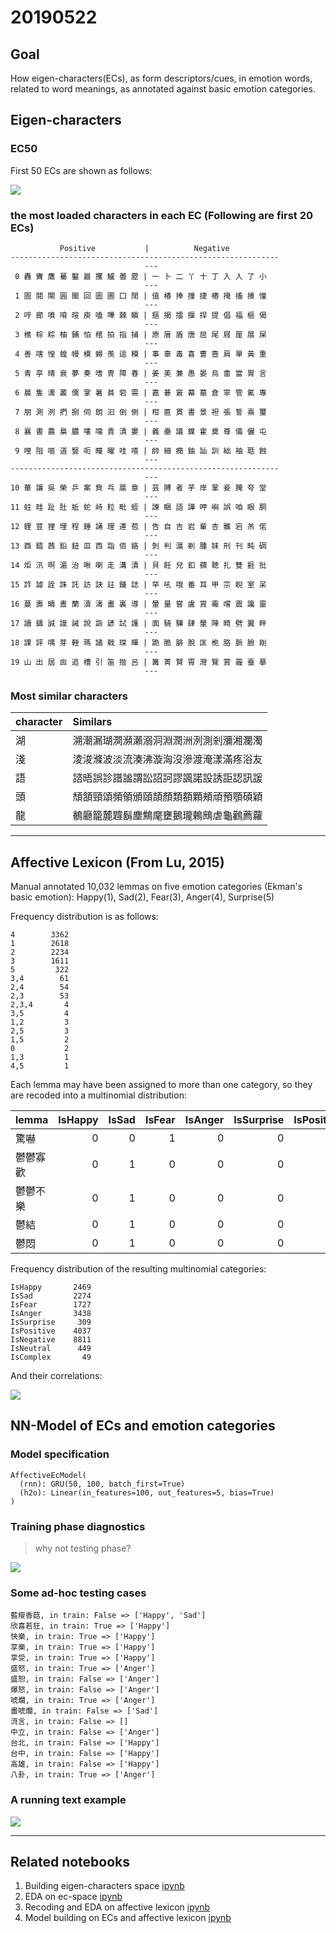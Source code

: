 # 20190522

## Goal
How eigen-characters(ECs), as form descriptors/cues, in emotion words, related to word meanings, as annotated against basic emotion categories.

## Eigen-characters

### EC50
First 50 ECs are shown as follows:

![](assets/ec50.png)

### the most loaded characters in each EC (Following are first 20 ECs)

```
           Positive           |          Negative          
------------------------------------------------------------
                              ---                              
 0 轟 竇 鷹 驀 鑿 囂 攫 鱸 曇 靂 | 一 卜 二 丫 十 丁 入 人 了 小
                              ---                              
 1 圄 鬩 閘 圓 閩 回 圖 圃 囗 閒 | 值 椿 捧 撞 捷 樁 掩 搐 揍 憧
                              ---                              
 2 哼 廊 噴 唷 暄 庾 嗑 嘩 棘 瞋 | 摳 揭 擂 揠 捍 提 倡 福 樞 偈
                              ---                              
 3 樵 棕 粽 柚 鋪 怕 棺 拍 指 捕 | 原 厝 盾 唐 屈 尾 屐 厘 展 屎
                              ---                              
 4 善 嗐 惶 蝗 幔 模 蟳 羨 這 糢 | 事 辜 毒 喜 曹 壼 肩 單 黃 重
                              ---                              
 5 青 亭 晴 衰 夢 奏 嗜 冑 障 春 | 姜 美 兼 愚 晏 烏 畬 當 胃 言
                              ---                              
 6 晨 隻 濡 叢 儒 掌 暑 貧 砦 需 | 嘉 碁 窘 幕 墓 倉 寧 管 氟 專
                              ---                              
 7 朋 測 洌 捫 捌 伺 朗 汩 倒 側 | 柑 匾 貫 書 景 袒 張 誓 熹 璽
                              ---                              
 8 襄 書 農 梟 膿 嘍 嚏 責 漬 婁 | 義 壘 議 鎳 霍 奠 尊 儀 儷 屯
                              ---                              
 9 哩 阻 嘔 道 豎 呃 瞳 曜 哇 喳 | 帥 細 癇 鈾 訕 訓 絀 袖 聒 蝕
                              ---                              
------------------------------------------------------------
                              ---                              
10 華 讓 吳 榮 乒 案 貲 乓 扈 章 | 芸 膊 者 芋 岸 鞏 妾 腌 夸 堂
                              ---                              
11 蛀 畦 趾 肚 蚯 蛇 峙 粒 毗 蛭 | 諫 睏 語 譁 呷 嶼 誤 咱 眼 胴
                              ---                              
12 鋰 荳 狸 埋 程 錘 誦 理 連 苞 | 告 自 吉 岩 輩 杏 雖 宕 羔 偌
                              ---                              
13 酉 錯 茜 鉛 鈕 皿 西 詣 佰 鉻 | 剝 判 滬 剃 腫 妺 刑 刊 盹 碉
                              ---                              
14 炬 汛 啊 湄 治 啾 喇 走 溝 漬 | 貝 飪 兒 釦 蘋 聰 扎 雙 捱 批
                              ---                              
15 詐 謔 詮 誅 託 訪 訣 註 鍾 誌 | 罕 吼 哦 番 耳 甲 宗 睨 室 呆
                              ---                              
16 蔓 壽 疇 晝 蘭 瀆 濤 畫 裏 導 | 暈 量 嘗 盧 賞 霉 嚐 震 讒 靈
                              ---                              
17 讀 鑄 誠 謾 誡 說 詼 諺 試 護 | 面 騎 驊 肆 暈 陣 畸 劈 翼 畔
                              ---                              
18 課 評 喁 芽 輊 瑪 譎 戟 琛 暉 | 跪 脆 腓 脫 匡 桅 胳 脈 臉 剛
                              ---                              
19 山 出 屆 囪 追 槽 引 笛 揩 呂 | 篝 菁 賢 霄 灣 覽 賞 霾 臺 摹
                              ---                              
```

### Most similar characters

| character | Similars
|:----------|:---------------
| 湖        | 溯潮漏瑚澗瀕瀨溺洞淵潤洲洌測剎瀰湘瀾濁
| 淺        | 淩浚滌波淡流湊沸漩洶沒滲渡淹漾滿疼浴友
| 語        | 諮晤誤診譜謐謂訟詔訶謬諷諾設誘詎認訊諼
| 頭        | 頹頷頸頌頻領頒頤頡顏類額顆頰頑預顎碩穎
| 龍        | 鶺廳籠麓韙鬍塵鷦麾壅鵝瓏鶇鷓虐龜鸛薦蘿

---

## Affective Lexicon (From Lu, 2015)

Manual annotated 10,032 lemmas on five emotion categories (Ekman's basic emotion):
Happy(1), Sad(2), Fear(3), Anger(4), Surprise(5)

Frequency distribution is as follows:
```
4        3362
1        2618
2        2234
3        1611
5         322
3,4        61
2,4        54
2,3        53
2,3,4       4
3,5         4
1,2         3
2,5         3
1,5         2
0           2
1,3         1
4,5         1
```

Each lemma may have been assigned to more than one category, so they are recoded into a multinomial distribution:

| lemma    |   IsHappy |   IsSad |   IsFear |   IsAnger |   IsSurprise |   IsPositive |   IsNegative |   IsNeutral |   IsComplex |
|:---------|----------:|--------:|---------:|----------:|-------------:|-------------:|-------------:|------------:|------------:|
| 驚嚇     |         0 |       0 |        1 |         0 |            0 |            0 |            1 |           0 |           0 |
| 鬱鬱寡歡 |         0 |       1 |        0 |         0 |            0 |            0 |            1 |           0 |           0 |
| 鬱鬱不樂 |         0 |       1 |        0 |         0 |            0 |            0 |            1 |           0 |           0 |
| 鬱結     |         0 |       1 |        0 |         0 |            0 |            0 |            1 |           0 |           0 |
| 鬱悶     |         0 |       1 |        0 |         0 |            0 |            0 |            1 |           0 |           0 |

Frequency distribution of the resulting multinomial categories:

```
IsHappy       2469
IsSad         2274
IsFear        1727
IsAnger       3438
IsSurprise     309
IsPositive    4037
IsNegative    8811
IsNeutral      449
IsComplex       49
```

And their correlations:

![](assets/afflex_corr.png)

## NN-Model of ECs and emotion categories

### Model specification

```
AffectiveEcModel(
  (rnn): GRU(50, 100, batch_first=True)
  (h2o): Linear(in_features=100, out_features=5, bias=True)
)
```

### Training phase diagnostics

> why not testing phase?

![](assets/nn_afflex_diag.png)

### Some ad-hoc testing cases

```
藍瘦香菇, in train: False => ['Happy', 'Sad']
欣喜若狂, in train: True => ['Happy']
快樂, in train: True => ['Happy']
享樂, in train: True => ['Happy']
享受, in train: True => ['Happy']
盛怒, in train: True => ['Anger']
盛恕, in train: False => ['Anger']
爆怒, in train: False => ['Anger']
唬爛, in train: True => ['Anger']
畫唬爛, in train: False => ['Sad']
流言, in train: False => []
中立, in train: False => ['Anger']
台北, in train: False => ['Happy']
台中, in train: False => ['Happy']
高雄, in train: False => ['Happy']
八卦, in train: True => ['Anger']
```

### A running text example

![](assets/running_text_afflex.png)

----

## Related notebooks

1. Building eigen-characters space [ipynb](https://nbviewer.jupyter.org/github/seantyh/Fusiform/blob/master/40_Interface/eigen-character.ipynb)
2. EDA on ec-space [ipynb](https://nbviewer.jupyter.org/github/seantyh/Fusiform/blob/master/40_Interface/ec_space.ipynb)
3. Recoding and EDA on affective lexicon [ipynb](https://nbviewer.jupyter.org/github/seantyh/Fusiform/blob/master/40_Interface/19052201-afflex.ipynb)
4. Model building on ECs and affective lexicon [ipynb](https://nbviewer.jupyter.org/github/seantyh/Fusiform/blob/master/40_Interface/19052202-affectve-EC.ipynb)